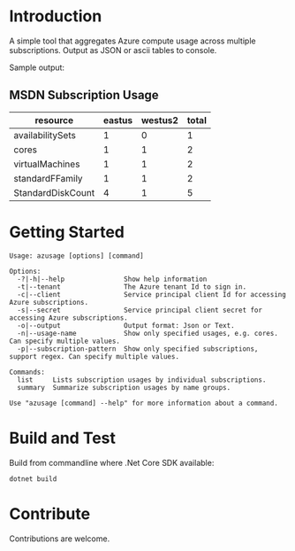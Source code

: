 # Introduction 
A simple tool that aggregates Azure compute usage across multiple subscriptions. Output as JSON or ascii tables to console.

Sample output:

## MSDN Subscription Usage
| resource          | eastus   | westus2  | total    |
|-------------------|----------|----------|----------|
| availabilitySets  | 1        | 0        | 1        |
| cores             | 1        | 1        | 2        |
| virtualMachines   | 1        | 1        | 2        |
| standardFFamily   | 1        | 1        | 2        |
| StandardDiskCount | 4        | 1        | 5        |

# Getting Started
```
Usage: azusage [options] [command]

Options:
  -?|-h|--help               Show help information
  -t|--tenant                The Azure tenant Id to sign in.
  -c|--client                Service principal client Id for accessing Azure subscriptions.
  -s|--secret                Service principal client secret for accessing Azure subscriptions.
  -o|--output                Output format: Json or Text.
  -n|--usage-name            Show only specified usages, e.g. cores. Can specify multiple values.
  -p|--subscription-pattern  Show only specified subscriptions, support regex. Can specify multiple values.

Commands:
  list     Lists subscription usages by individual subscriptions.
  summary  Summarize subscription usages by name groups.

Use "azusage [command] --help" for more information about a command.
```


# Build and Test
Build from commandline where .Net Core SDK available:
```
dotnet build
```

# Contribute
Contributions are welcome.
